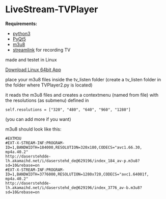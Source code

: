 # LiveStream-TVPlayer

__Requirements:__

- [python3](https://www.python.org/)
- [PyQt5](https://www.riverbankcomputing.com/software/pyqt/download5)
- [m3u8](https://github.com/globocom/m3u8)
- [streamlink](https://github.com/streamlink/streamlink) for recording TV

made and testet in Linux

[Download Linux 64bit App](https://www.dropbox.com/s/vndl5ttqxpr6em4/TVPlayer2.tar.gz?dl=1)

place your m3u8 files inside the tv_listen folder
(create a tv_listen folder in the folder where TVPlayer2.py is located)

it reads the m3u8 files and creates a contextmenu (named from file) with the resolutions (as submenu) defined in

    self.resolutions = ["320", "480", "640", "960", "1280"]

(you can add more if you want)

m3u8 should look like this:

    #EXTM3U
    #EXT-X-STREAM-INF:PROGRAM-ID=1,BANDWIDTH=184000,RESOLUTION=320x180,CODECS="avc1.66.30, mp4a.40.2"
    http://daserstehdde-lh.akamaihd.net/i/daserstehd_de@629196/index_184_av-p.m3u8?sd=10&rebase=on
    #EXT-X-STREAM-INF:PROGRAM-ID=1,BANDWIDTH=3776000,RESOLUTION=1280x720,CODECS="avc1.64001f, mp4a.40.2"
    http://daserstehdde-lh.akamaihd.net/i/daserstehd_de@629196/index_3776_av-b.m3u8?sd=10&rebase=on
